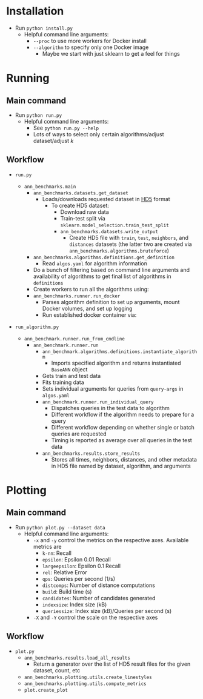 # Installation

- Run `python install.py`
	- Helpful command line arguments:
		- `--proc` to use more workers for Docker install
		- `--algorithm` to specify only one Docker image
			- Maybe we start with just sklearn to get a feel for things


# Running

## Main command
- Run `python run.py`
	- Helpful command line arguments:
		- See `python run.py --help`
		- Lots of ways to select only certain algorithms/adjust dataset/adjust $k$

## Workflow

- `run.py`
	- `ann_benchmarks.main`
		- `ann_benchmarks.datasets.get_dataset`
			- Loads/downloads requested dataset in [HD5](https://docs.h5py.org/en/stable/) format
				- To create HD5 dataset:
					- Download raw data
					- Train-test split via `sklearn.model_selection.train_test_split`
					- `ann_benchmarks.datasets.write_output`
						- Create HD5 file with `train`, `test`, `neighbors`, and `distances` datasets (the latter two are created via `ann_benchmarks.algorithms.bruteforce`)
		- `ann_benchmarks.algorithms.definitions.get_definition`
			- Read `algos.yaml` for algorithm information
		- Do a bunch of filtering based on command line arguments and availability of algorithms to get final list of algorithms in `definitions`
		- Create workers to run all the algorithms using:
		- `ann_benchmarks.runner.run_docker`
			- Parses algorithm definition to set up arguments, mount Docker volumes, and set up logging
			- Run established docker container via:

- `run_algorithm.py`
	- `ann_benchmark.runner.run_from_cmdline`
		- `ann_benchmark.runner.run`
			- `ann_benchmark.algorithms.definitions.instantiate_algorithm`
				- Imports specified algorithm and returns instantiated `BaseANN` object
			- Gets train and test data
			- Fits training data
			- Sets individual arguments for queries from `query-args` in `algos.yaml`
			- `ann_benchmark.runner.run_individual_query`
				- Dispatches queries in the test data to algorithm
				- Different workflow if the algorithm needs to prepare for a query
				- Different workflow depending on whether single or batch queries are requested
				- Timing is reported as average over all queries in the test data
			- `ann_benchmarks.results.store_results`
				- Stores all times, neighbors, distances, and other metadata in HD5 file named by dataset, algorithm, and arguments

# Plotting

## Main command

- Run `python plot.py --dataset data`
	- Helpful command line arguments:
		- `-x` and `-y` control the metrics on the respective axes. Available metrics are
			- `k-nn`: Recall
			- `epsilon`: Epsilon 0.01 Recall
			- `largeepsilon`: Epsilon 0.1 Recall
			- `rel`: Relative Error
			- `qps`: Queries per second (1/s)
			- `distcomps`: Number of distance computations
			- `build`: Build time (s)
			- `candidates`: Number of candidates generated
			- `indexsize`: Index size (kB)
			- `queriessize`: Index size (kB)/Queries per second (s)
		- `-X` and `-Y` control the scale on the respective axes

## Workflow
- `plot.py`
	- `ann_benchmarks.results.load_all_results`
		- Return a generator over the list of HD5 result files for the given dataset, count, etc
	- `ann_benchmarks.plotting.utils.create_linestyles`
	- `ann_benchmarks.plotting.utils.compute_metrics`
	- `plot.create_plot`
